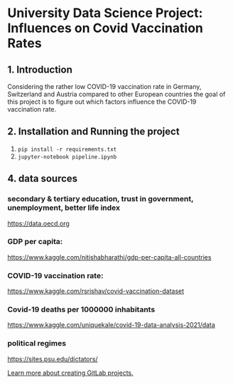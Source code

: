 # University Data Science Project: Influences on Covid Vaccination Rates

## 1. Introduction
Considering the rather low COVID-19 vaccination rate in Germany, Switzerland and Austria compared to other European countries the goal of this project is to figure out which factors influence the COVID-19 vaccination rate.

## 2. Installation and Running the project
<ol>
    <li><code>pip install -r requirements.txt</code></li>
    <li><code>jupyter-notebook pipeline.ipynb</code></li>
</ol>

## 4. data sources 
### secondary & tertiary education, trust in government, unemployment, better life index
https://data.oecd.org

### GDP per capita:
https://www.kaggle.com/nitishabharathi/gdp-per-capita-all-countries

### COVID-19 vaccination rate:
https://www.kaggle.com/rsrishav/covid-vaccination-dataset

### Covid-19 deaths per 1000000 inhabitants
https://www.kaggle.com/uniquekale/covid-19-data-analysis-2021/data

### political regimes
https://sites.psu.edu/dictators/

[Learn more about creating GitLab projects.](https://docs.gitlab.com/ee/gitlab-basics/create-project.html)
